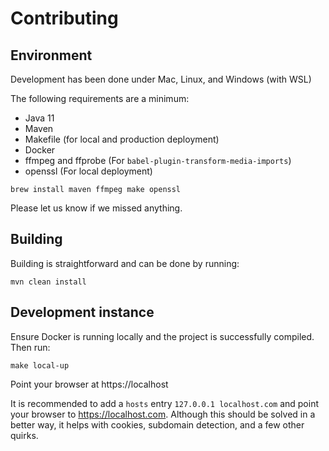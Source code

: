 # Contributing

## Environment

Development has been done under Mac, Linux, and Windows (with WSL)

The following requirements are a minimum:

- Java 11
- Maven
- Makefile (for local and production deployment)
- Docker
- ffmpeg and ffprobe (For `babel-plugin-transform-media-imports`)
- openssl (For local deployment)

```shell
brew install maven ffmpeg make openssl
```

Please let us know if we missed anything.

## Building

Building is straightforward and can be done by running:

```shell
mvn clean install
```

## Development instance

Ensure Docker is running locally and the project is successfully compiled. Then run:

```shell
make local-up
```

Point your browser at https://localhost

It is recommended to add a `hosts` entry `127.0.0.1 localhost.com` and point your browser to https://localhost.com.
Although this should be solved in a better way, it helps with cookies, subdomain detection, and a few other quirks.
